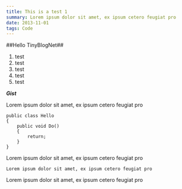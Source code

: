 ```yaml
---
title: This is a test 1
summary: Lorem ipsum dolor sit amet, ex ipsum cetero feugiat pro
date: 2013-11-01
tags: Code
---
```

##Hello TinyBlogNet##

1. test
1. test
1. test
1. test
2. test

***Gist***
<script src="https://gist.github.com/pbering/7821617.js"></script>

Lorem ipsum dolor sit amet, ex ipsum cetero feugiat pro

    public class Hello 
	{    
    	public void Do()
    	{
			return;
    	}
    }

Lorem ipsum dolor sit amet, ex ipsum cetero feugiat pro

	Lorem ipsum dolor sit amet, ex ipsum cetero feugiat pro

Lorem ipsum dolor sit amet, ex ipsum cetero feugiat pro
